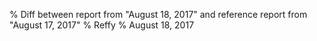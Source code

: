% Diff between report from "August 18, 2017" and reference report from "August 17, 2017"
% Reffy
% August 18, 2017


